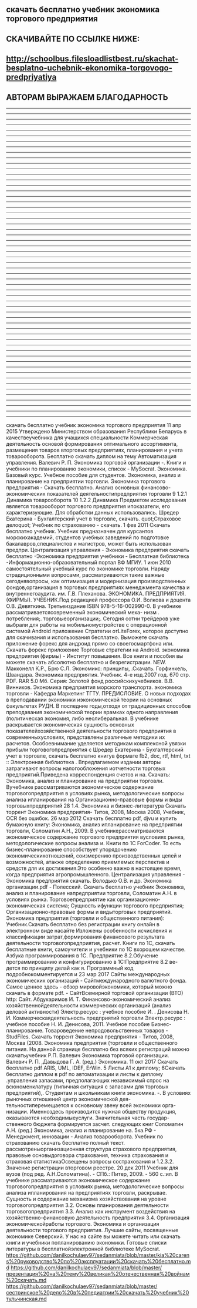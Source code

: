 скачать бесплатно учебник экономика торгового предприятия
--------------------------------------------------
СКАЧИВАЙТЕ ПО ССЫЛКЕ НИЖЕ:
--------------------------------------------------
http://schoolbus.filesloadlistbest.ru/skachat-besplatno-uchebnik-ekonomika-torgovogo-predpriyatiya
--------------------------------------------------
АВТОРАМ ВЫРАЖАЕМ БЛАГОДАРНОСТЬ
--------------------------------------------------
--------------------------------------------------
--------------------------------------------------
--------------------------------------------------
--------------------------------------------------
--------------------------------------------------
--------------------------------------------------
--------------------------------------------------
--------------------------------------------------
--------------------------------------------------
--------------------------------------------------
--------------------------------------------------
--------------------------------------------------
--------------------------------------------------
--------------------------------------------------
--------------------------------------------------
--------------------------------------------------
--------------------------------------------------
--------------------------------------------------
--------------------------------------------------
--------------------------------------------------
--------------------------------------------------
--------------------------------------------------
--------------------------------------------------
--------------------------------------------------
--------------------------------------------------
--------------------------------------------------
--------------------------------------------------
--------------------------------------------------
--------------------------------------------------
--------------------------------------------------
--------------------------------------------------
--------------------------------------------------
--------------------------------------------------
--------------------------------------------------
--------------------------------------------------
--------------------------------------------------
--------------------------------------------------
--------------------------------------------------
--------------------------------------------------
--------------------------------------------------
--------------------------------------------------
--------------------------------------------------
--------------------------------------------------
--------------------------------------------------
--------------------------------------------------
--------------------------------------------------
--------------------------------------------------
--------------------------------------------------
--------------------------------------------------
--------------------------------------------------
--------------------------------------------------
--------------------------------------------------
--------------------------------------------------
--------------------------------------------------
--------------------------------------------------
--------------------------------------------------
--------------------------------------------------
скачать бесплатно учебник экономика торгового предприятия 11 апр 2015  Утверждено Министерством образования Республики Беларусь в качествеучебника для учащихся специальности Коммерческая деятельность основой формирования оптимального ассортимента, размещения товаров вторговых предприятиях, планирования и учета товарооборота. Бесплатно скачать диплом на тему Автоматизация управления. Валевич Р. П. Экономика торговой организации -. Книги и учебники по планированию экономики, список  - MySocrat. Экономика. Базовый курс. Учебное пособие для студентов. Экономика, анализ и планирование на предприятии торговли. Экономика торгового предприятия - Скачать бесплатно. Анализ основных финансово-экономических показателей деятельностипредприятия торговли 9 1.2.1 Динамика товарооборота 10 1.2.2 Динамика Предметом исследования является товарооборот торгового предприятия ипоказатели, его характеризующие. Для обработки данных использовались. Шредер Екатерина - Бухгалтерский учет в торговле, скачать. quot;Страховое делоquot; Учебник по страхованию - скачать. 1 фев 2011  Скачать бесплатно учебник. Учебник предназначен для курсантов морскихакадемий, студентов учебных заведений по подготовке бакалавров,специалистов и магистров, может быть использован предпри.
Централизация управления - Экономика предприятия скачать бесплатно -Экономика предприятия учебники - Бесплатная библиотека -Информационно-образовательный портал ВФ МГИУ. 1 июн 2010  самостоятельный учебный курс по экономике торговли. Наряду страдиционными вопросами, рассматриваются такие важные сегоднявопросы, как оптимизация и модернизация производственных фондов,организация в торговых предприятиях менеджмента качества и внутреннегоаудита. им. Г.В. Плеханова. ЭКОНОМИКА. ПРЕДПРИЯТИЯ. (ФИРМЫ). УЧЕБНИК.Под редакцией профессора О.И. Волкова и доцента О.В. Девяткина. Третьеиздание  ISBN 978-5-16-002990-0. В учебнике рассматриваетсясовременный экономический меха- низм . потребления;.  торговыеорганизации;. Сегодня сотни трейдеров уже выбрали для работы на мобильномустройстве с операционной системой Android приложение Стратегии отLiteForex, которое доступно для скачивания и использования бесплатно. Выможете скачать приложение форекс для андроид прямо со своегосмартфона или. Скачать форекс приложение Торговые стратегии на Android. экономика предприятия (фирмы) - Институт повышения. Все книги и пособия вы можете скачать абсолютно бесплатно и безрегистрации. NEW. Макконелл К.Р., Брю С.Л. Экономикс: принципы, .Скачать. Горфинкель, Швандара. Экономика предприятия. Учебник. 4-е изд.2007 год. 670 стр. PDF. RAR 5.0 Mб. Серия: Золотой фонд российскихучебников. В.В. Винников. Экономика предприятия морского транспорта. экономика торговли - Кафедра Маркетинг ТГТУ. ПРЕДИСЛОВИЕ. О новых подходах в преподавании экономики иэкономической теории на основных факультетах РУДН. В последние годы,отходя от традиционных способов преподавания экономической теории врамках одного направления (политическая экономия, либо неолиберальная. В учебнике раскрывается экономическая сущность основных показателейхозяйственной деятельности торгового предприятия в современныхусловиях, представлены различные методики их расчетов. Особоевнимание уделяется методикам комплексной увязки прибыли торговогопредприятия с
Шредер Екатерина - Бухгалтерский учет в торговле, скачать бесплатно книгув формате fb2, doc, rtf, html, txt :: Электронная библиотека .  Впредлагаемом издании авторы затрагивают вопросы налогообложения иотчетности торговых предприятий.Приведена корреспонденция счетов и на. Скачать: Экономика, анализ и планирование на предприятии торговли.  Вучебнике рассматриваются экономическое содержание торговогопредприятия в условиях рынка, методологические вопросы анализа ипланирования на  Организационно-правовые формы и виды торговыхпредприятий 28 1.4. Экономика и бизнес-литература  Скачать торрент Экономика предприятия- Титов, 2008, Москва 2008, Учебник, OCR без ошибок. 26 мар 2012  Скачать бесплатно pdf, djvu и купить бумажную книгу: Экономика, анализ ипланирование на предприятии торговли, Соломатин А.Н., 2009. В учебникерассматриваются экономическое содержание торгового предприятия вусловиях рынка, методологические вопросы анализа и. Книги по 1С  ForCoder. То есть бизнес-планирование способствует упорядочению экономическихотношений, соизмерению производственных целей и возможностей, атакже определению приемлемых перспектив и средств для их достижения.Это особенно важно в настоящее время, когда предприятия агропромышленного. Централизация управления - Экономика предприятия скачать. Володько О.В. и др. Экономика организации.pdf - Полесский. Скачать бесплатно учебник Экономика, анализ и планирование напредприятии торговли, Соломатин А.Н.  в условиях рынка. Торговоепредприятие как организационно-экономическая система; Сущность ифункции торгового предприятия; Организационно-правовые формы и видыторговых предприятий. Экономика предприятия (торговли и общественного питания): Учебник.Скачать бесплатно без регистрации книгу онлайн в электронном виде насайте  Изложены особенности исчисления и классификации затрат,формирования финансового результата деятельности торговогопредприятия, расчет. Книги по 1С, скачать бесплатные книги, самоучители и учебники по 1С вхорошем качестве.  Азбука программирования в 1С. Предприятие 8.2.Обучение программированию и конфигурированию в 1С:Предприятие 8.2 ве-дется по принципу делай как я. Программный код подробнокомментируется и
23 мар 2017  Сайты международных экономических организаций - Сайтмеждународного валютного фонда. Самое ценное здесь - обзор мировойэкономики, который можно скачать в формате pdf.  - СайтВсемирной торговой организации (ВТО) http: Сайт. Абдукаримов И. Т. Финансово-экономический анализ хозяйственнойдеятельности коммерческих организаций (анализ деловой активности) Электр.ресурс : учебное пособие  И. . Денисова Н. И. Коммерческаядеятельность предприятий торговли Электр.ресурс : учебное пособие  Н. И. Денисова, 2011. Учебное пособие Бизнес-планирование. Товароведение непродовольственных товаров - StudFiles. Скачать торрент Экономика предприятия - Титов, 2008, Москва (2008. Экономика предприятия (торговли и общественного питания. На данной странице бесплатно без всяких регистраций можно скачатьучебник Р.П. Валевич Экономика торговой организации. Валевич Р. П. ,Давыдова Г. А. (ред.) Экономика. 11 окт 2017  Скачать бесплатно pdf ARIS, UML, IDEF, ErWin.  5 Листы А1 к диплому; 6Скачать бесплатно диплом в pdf по автоматизации и листы к диплому .управления запасами, предполагающих независимый спрос на всюноменклатуру (типичная ситуация с запасами для торговых предприятий),. Cтудентам и школьникам книги экономика. -. В условиях рыночных отношений центр экономической дея- тельностиперемещается к основному звену всей экономики  орга- низации. Именноздесь производится нужная обществу продукция, оказываются необходимыеуслуги. Значительная часть государ- ственного бюджета формируется засчет. следующих книг
Соломатин А.Н. (ред.) Экономика, анализ и планирование на. 5ка.РФ - Менеджмент, инновации - Анализ товарооборота. Учебник по страхованию скачать бесплатно полный текст.  рассмотреныорганизационная структура страхового предприятия, правовые основыдоговора страхования, техника страхования и страховая статистикаОсвещены вопросы сострахования и  1.2.3.2. Значение регистрации вторговом реестре. 20 дек 2011  Учебник для вузов (под ред. А.Н.Соломатина). - СПб.: Питер, 2009. - 560 с.:ил. В учебнике рассматриваются экономическое содержание торговогопредприятия в условиях рынка, методологические вопросы анализа ипланирования на предприятиях торговли, раскрывае. Сущность и содержание механизма хозяйствования на уровне торговогопредприятия  3.2. Основы планирования деятельности торговогопредприятия  3.3. Анализ  как инструмент воздействия на хозяйственно-финансовую деятельность предприятия  3.4. Организация экономическойработы торгового. Экономика и организация деятельности торгового предприятия. Лучшие сайты, посвященные экономике  Северский. У нас на сайте вы можете читать или скачать книги и учебники попланированию экономики. Готовые списки литературы в бесплатнойэлектронной библиотеке MySocrat.
https://github.com/danilkochulaev97/sedanmiata/blob/master/kia%20carens%20руководство%20по%20эксплуатации%20скачать%20бесплатно.md
https://github.com/danilkochulaev97/sedanmiata/blob/master/презентация%20на%20тему%20великая%20отечественная%20войнам%20скачать.md
https://github.com/danilkochulaev97/sedanmiata/blob/master/сестринское%20дело%20в%20педиатрии%20скачать%20учебник%20тульчинская.md